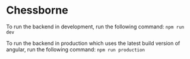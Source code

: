 # Chessborne

To run the backend in development, run the following command:
`npm run dev`

To run the backend in production which uses the latest build version of angular, run the following command:
`npm run production`

